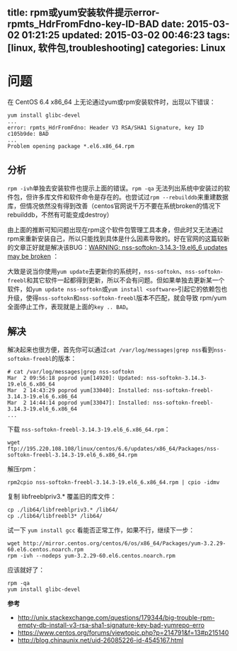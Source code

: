 title: rpm或yum安装软件提示error-rpmts_HdrFromFdno-key-ID-BAD
date: 2015-03-02 01:21:25
updated: 2015-03-02 00:46:23
tags: [linux, 软件包,troubleshooting]
categories: Linux
---

# 问题 #
在 CentOS 6.4 x86_64 上无论通过yum或rpm安装软件时，出现以下错误：
```
yum install glibc-devel
...
error: rpmts_HdrFromFdno: Header V3 RSA/SHA1 Signature, key ID c105b9de: BAD
...
Problem opening package *.el6.x86_64.rpm
```
## 分析 ##
`rpm -ivh`单独去安装软件也提示上面的错误。`rpm -qa` 无法列出系统中安装过的软件包，但许多库文件和软件命令是存在的。也尝试过`rpm --rebuilddb`来重建数据库，但情况依然没有得到改善（centos官网说千万不要在系统broken的情况下rebuilddb，不然有可能变成destroy）

由上面的推断可知问题出现在rpm这个软件包管理工具本身，但此时又无法通过rpm来重新安装自己，所以只能找到具体是什么因素导致的。好在官网的这篇较新的文章正好就是解决该BUG：[WARNING: nss-softokn-3.14.3-19.el6_6 updates may be broken](https://www.centos.org/forums/viewtopic.php?p=214791&f=13#p214791) ：

大致是说当你使用`yum update`去更新你的系统时，`nss-softokn`、`nss-softokn-freebl`和其它软件一起都得到更新，所以不会有问题。但如果单独去更新某一个软件，如`yum update nss-softokn`或`yum install <software>`引起它的依赖包也升级，使得`nss-softokn`和`nss-softokn-freebl`版本不匹配，就会导致 rpm/yum 全面停止工作，表现就是上面的`key .. BAD`。

## 解决 ##
解决起来也很方便，首先你可以通过`cat /var/log/messages|grep nss`看到`nss-softokn-freebl`的版本：
```
# cat /var/log/messages|grep nss-softokn
Mar  2 09:56:18 poprod yum[14920]: Updated: nss-softokn-3.14.3-19.el6_6.x86_64
Mar  2 14:43:29 poprod yum[33040]: Installed: nss-softokn-freebl-3.14.3-19.el6_6.x86_64
Mar  2 14:44:14 poprod yum[33047]: Installed: nss-softokn-freebl-3.14.3-19.el6_6.x86_64
...
```

下载 `nss-softokn-freebl-3.14.3-19.el6_6.x86_64.rpm`：
```
wget ftp://195.220.108.108/linux/centos/6.6/updates/x86_64/Packages/nss-softokn-freebl-3.14.3-19.el6_6.x86_64.rpm
```

解压rpm：
```
rpm2cpio nss-softokn-freebl-3.14.3-19.el6_6.x86_64.rpm | cpio -idmv
```

复制 libfreeblpriv3.* 覆盖旧的库文件：
```
cp ./lib64/libfreeblpriv3.* /lib64/
cp ./lib64/libfreebl3* /lib64/
```

试一下 `yum install gcc` 看能否正常工作，如果不行，继续下一步：
```
wget http://mirror.centos.org/centos/6/os/x86_64/Packages/yum-3.2.29-60.el6.centos.noarch.rpm
rpm -ivh --nodeps yum-3.2.29-60.el6.centos.noarch.rpm
```

应该就好了：
```
rpm -qa
yum install glibc-devel
```
**参考**

- http://unix.stackexchange.com/questions/179344/big-trouble-rpm-empty-db-install-v3-rsa-sha1-signature-key-bad-yumrepo-erro
- https://www.centos.org/forums/viewtopic.php?p=214791&f=13#p215140
- http://blog.chinaunix.net/uid-26085226-id-4545167.html
